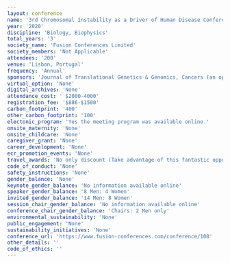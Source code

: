```yaml
---
layout: conference 
name: '3rd Chromosomal Instability as a Driver of Human Disease Conference'
year: '2020'
discipline: 'Biology, Biophysics'
total_years: '3'
society_name: 'Fusion Conferences Limited'
society_members: 'Not Applicable'
attendees: '200'
venue: 'Lisbon, Portugal'
frequency: 'Annual'
sponsors: 'Journal of Translational Genetics & Genomics, Cancers (an open access journal by MDPI)'
virtual_option: 'None'
digital_archives: 'None'
attendance_cost: ' $2000-4000'
registration_fee: '$886-$1500'
carbon_footprint: '400'
other_carbon_footprint: '100'
electonic_program: 'Yes the meeting program was available online.'
onsite_maternity: 'None'
onsite_childcare: 'None'
caregiver_grant: 'None'
career_development: 'None'
ecr_promotion_events: 'None'
travel_awards: 'No only discount (Take advantage of this fantastic opportunity for students! Register an academic at the earlybird rate and bring a student for only €820. Unfortunately, Postdocs are not eligible for this offer.)'
code_of_conduct: 'None'
safety_instructions: 'None'
gender_balance: 'None'
keynote_gender_balance: 'No information available online'
speaker_gender_balance: '8 Men: 4 Women'
invited_gender_balance: '14 Men: 8 Women'
session_chair_gender_balance: 'No information available online'
conference_chair_gender_balance: 'Chairs: 2 Men only'
environmental_sustainability: 'None'
public_engagement: 'None'
sustainability_initiatives: 'None'
conference_url: 'https://www.fusion-conferences.com/conference/108'
other_details: ''
code_of_ethics: ''
---
```

